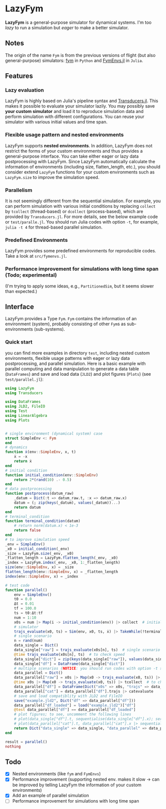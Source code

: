 # LazyFym
**LazyFym** is a general-purpose simulator for dynamical systems.
I'm too *lazy* to run a simulation but *eager* to make a better simulator.
## Notes
The origin of the name `Fym` is from the previous versions of flight (but also general-purpose) simulators:
[fym](https://github.com/fdcl-nrf/fym) in `Python` and [FymEnvs.jl](https://github.com/fdcl-nrf/FymEnvs.jl) in `Julia`.

## Features
### Lazy evaluation
LazyFym is highly based on Julia's pipeline syntax and [Transducers.jl](https://github.com/JuliaFolds/Transducers.jl).
This makes it possible to evaluate your simulator lazily.
You may possibly save **your custom simulator** and load it to reproduce
simulation data and perform simulation with different configurations.
You can reuse your simulator with various initial values and time span.
### Flexible usage pattern and nested environments
LazyFym supports **nested environments**.
In addition,
LazyFym does not restrict the forms of your custom environments
and thus provides a general-purpose interface.
You can take either eager or lazy data postprocessing with LazyFym.
Since LazyFym automatically calculate the information of environments (including size, flatten_length, etc.),
you should consider extend `LazyFym` functions for your custom environments such as `LazyFym.size`
to improve the simulation speed.
### Parallelism
It is not seemingly different from the sequential simulation.
For example,
you can perform simulation with various initial conditions by
replacing `collect` by `tcollect` (thread-based) or `dcollect` (process-based), which are provided by `Transducers.jl`.
For more details, see the below example code or `test/paralle.jl`.
You should run Julia codes with option `-t`, for example, `julia -t 4`
for thread-based parallel simulation.
### Predefined Environments
LazyFym provides some predefined environments for reproducible codes.
Take a look at `src/fymenvs.jl`.
### Performance improvement for simulations with long time span (Todo; experimental)
(I'm trying to apply some ideas, e.g., `PartitionedSim`,
but it seems slower than expected.)

## Interface
LazyFym provides a Type `Fym`.
`Fym` contains the information of an environment (system),
probably consisting of other `Fym`s as sub-environments (sub-systems).
### Quick start
you can find more examples in directory `test`,
including nested custom environments,
flexible usage patterns with eager or lazy data postprocessing,
and parallel simulation.
Here is a basic example with parallel computing and data manipulation to generate a data table (`DataFrames`) and save and load data (`JLD2`) and plot figures (`Plots`) (see `test/parallel.jl`):
```julia
using LazyFym
using Transducers

using DataFrames
using JLD2, FileIO
using Test
using LinearAlgebra
using Plots


# single environment (dynamical system) case
struct SimpleEnv <: Fym
end
# dynamics
function ẋ(env::SimpleEnv, x, t)
    ẋ = -x
    return ẋ
end
# initial condition
function initial_condition(env::SimpleEnv)
    return 2*(rand(10) .- 0.5)
end
# data postprocessing
function postprocess(datum_raw)
    _datum = Dict(:t => datum_raw.t, :x => datum_raw.x)
    datum = (; zip(keys(_datum), values(_datum))...)
    return datum
end
# terminal_condition
function terminal_condition(datum)
    # return norm(datum.x) < 1e-3
    return false
end
# to improve simulation speed
_env = SimpleEnv()
_x0 = initial_condition(_env)
_size = LazyFym.size(_env, _x0)
_flatten_length = LazyFym.flatten_length(_env, _x0)
_index = LazyFym.index(_env, _x0, 1:_flatten_length)
size(env::SimpleEnv, x) = _size
flatten_length(env::SimpleEnv, x) = _flatten_length
index(env::SimpleEnv, x) = _index

# test code
function parallel()
    env = SimpleEnv()
    t0 = 0.0
    Δt = 0.01
    tf = 100.0
    ts = t0:Δt:tf
    num = 1:10
    x0s = num |> Map(i -> initial_condition(env)) |> collect  # initial conditions
    # simulator
    trajs_evaluate(x0, ts) = Sim(env, x0, ts, ẋ) |> TakeWhile(!terminal_condition) |> Map(postprocess) |> evaluate
    # single scenario
    n = rand(num)
    data_single = Dict()
    data_single["raw"] = trajs_evaluate(x0s[n], ts)  # single scenario
    @time trajs_evaluate(x0s[n], ts)  # to check speed
    data_single["dict"] = zip(keys(data_single["raw"]), values(data_single["raw"])) |> Dict
    data_single["df"] = DataFrame(data_single["dict"])
    # multiple scenarios (NOTICE: you should run codes with option -t such as `julia -t 4`)
    data_parallel = Dict()
    data_parallel["raw"] = x0s |> Map(x0 -> trajs_evaluate(x0, ts)) |> tcollect  # tcollect for thread-based parallel computing
    @time x0s |> Map(x0 -> trajs_evaluate(x0, ts)) |> tcollect  # to check speed
    data_parallel["df"] = DataFrame(Dict("x0s" => x0s, "trajs" => data_parallel["raw"]))
    data_parallel["cat"] = data_parallel["df"].trajs |> catevaluate
    # save and load compatiblity with JLD2 and FileIO
    save("example.jld2", Dict("df" => data_parallel["df"]))
    data_parallel["df_loaded"] = load("example.jld2")["df"]
    @test data_parallel["df"] == data_parallel["df_loaded"]
    # plot figures; to see, uncomment the following lines
    # plot(data_single["df"].t, sequentialise(data_single["df"].x); seriestype=:scatter)
    # plot(data_parallel["cat"].t, data_parallel["cat"].x |> sequentialise; seriestype=:scatter)
    return Dict("data_single" => data_single, "data_parallel" => data_parallel)
end

result = parallel()
nothing
```
## Todo
- [x] Nested environments (like `fym` and `FymEnvs`)
- [x] Performance improvement (supporting nested env. makes it slow -> can be improved by telling LazyFym the information of your custom environments)
- [x] Add an example of parallel simulation
- [ ] Performance improvement for simulations with long time span
